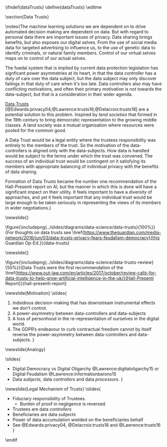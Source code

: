 \ifndef{dataTrusts}
\define{dataTrusts}
\editme

\section{Data Trusts}

\notes{The machine learning solutions we are dependent on to drive automated decision making are dependent on data. But with regard to personal data there are important issues of privacy. Data sharing brings benefits, but also exposes our digital selves. From the use of social media data for targeted advertising to influence us, to the use of genetic data to identify criminals, or natural family members. Control of our virtual selves maps on to control of our actual selves. 

The fuedal system that is implied by current data protection legislation has signficant power asymmetries at its heart, in that the data controller has a duty of care over the data subject, but the data subject may only discover failings in that duty of care when it's too late. Data controllers also may have conflicting motivations, and often their primary motivation is *not* towards the data-subject, but that is a consideration in their wider agenda.

[Data Trusts](https://www.theguardian.com/media-network/2016/jun/03/data-trusts-privacy-fears-feudalism-democracy) [@Edwards:privacy04;@Lawrence:trusts16;@Delacroix:trusts18] are a potential solution to this problem. Inspired by *land societies* that formed in the 19th century to bring democratic representation to the growing middle classes. A land society was a mutual organisation where resources were pooled for the common good. 

A Data Trust would be a legal entity where the trustees responsibility was entirely to the members of the trust. So the motivation of the data-controllers is aligned only with the data-subjects. How data is handled would be subject to the terms under which the trust was convened. The success of an individual trust would be contingent on it satisfying its members with appropriate balancing of individual privacy with the benefits of data sharing. 

Formation of Data Trusts became the number one recommendation of the Hall-Presenti report on AI, but the manner in which this is done will have a significant impact on their utility. It feels important to have a diversity of approaches, and yet it feels important that any individual trust would be large enough to be taken seriously in representing the views of its members in wider negotiations.}

\newslide{}

\figure{\includepng{../slides/diagrams/data-science/data-trusts}{100%}}{For thoughts on data trusts see \href{https://www.theguardian.com/media-network/2016/jun/03/data-trusts-privacy-fears-feudalism-democracy}{this Guardian Op-Ed.}}{data-trusts}


\newslide{}

\figure{\includepng{../slides/diagrams/data-science/data-trusts-review}{50%}}{Data Trusts were the first recommendation of the \href{https://www.out-law.com/en/articles/2017/october/review-calls-for-data-trusts-to-help-grow-artificial-intelligence-in-the-uk/}{Hall-Presenti Report}}{hall-presenti-report}


\newslide{Motivation}
\slides{
1. Indsidious decision-making that has downstream instrumental effects we don’t control.
2. A power-asymmetry between data-controllers and data-subjects
3. A loss of personhood in the re-representation of ourselves in the digital world.
4. The GDPR’s endeavour to curb contractual freedom cannot by itself reverse the power-asymmetry between data-controllers and data-subjects. 
}

\newslide{Analogy}

\slides{
* Digital Democracy vs Digital Oligarchy @Lawrence:digitaloligarchy15 or Digital Feudalism @Lawrence:informationbarons15
* Data *subjects*, data *controllers* and data *processors*.
}

\newslide{Legal Mechanism of Trusts}
\slides{
* Fiduciary responsibility of Trustees.
  * Burden of proof in negligence is reversed. 
* Trustees are data *controllers*
* Beneficiaries are data *subjects*
* Power of data accumulation wielded on the beneficiaries behalf
* See @Edwards:privacy04, @Delacroix:trusts18 and @Lawrence:trusts16
}

\endif
